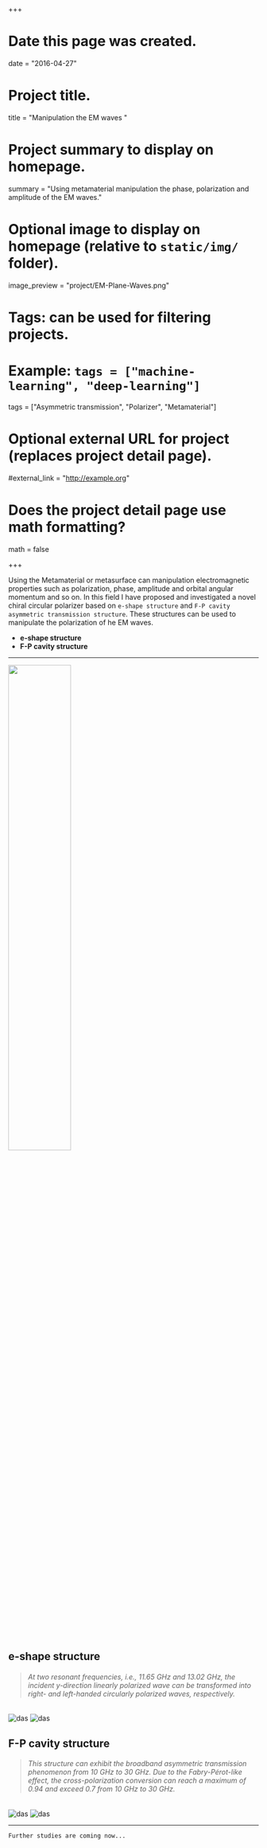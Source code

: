 +++
# Date this page was created.
date = "2016-04-27"

# Project title.
title = "Manipulation the EM waves "

# Project summary to display on homepage.
summary = "Using metamaterial manipulation the phase, polarization and amplitude of the EM waves."

# Optional image to display on homepage (relative to `static/img/` folder).
image_preview = "project/EM-Plane-Waves.png"

# Tags: can be used for filtering projects.
# Example: `tags = ["machine-learning", "deep-learning"]`
tags = ["Asymmetric transmission", "Polarizer", "Metamaterial"]

# Optional external URL for project (replaces project detail page).
#external_link = "http://example.org"

# Does the project detail page use math formatting?
math = false

+++

Using the Metamaterial or metasurface can manipulation electromagnetic properties such as polarization, phase, amplitude and orbital angular momentum and so on. In this field I have proposed and investigated a novel chiral circular polarizer based on ```e-shape structure``` and ```F-P cavity asymmetric transmission structure```. These structures can be used to manipulate the polarization of he EM waves. 

- **e-shape structure**
- **F-P cavity structure**

-----------------------

<img src="/images/bubbles.jpg" width=50% height=50% align=center/>

## e-shape structure
> ###### At two resonant frequencies, i.e., 11.65 GHz and 13.02 GHz, the incident y-direction linearly polarized wave can be transformed into right- and left-handed circularly polarized waves, respectively. 
![das](/img/project/table1.png)
![das](/img/project/transmission_spectra.jpg)

## F-P cavity structure
> ###### This structure can exhibit the broadband asymmetric transmission phenomenon from 10 GHz to 30 GHz. Due to the Fabry-Pérot-like effect, the cross-polarization conversion can reach a maximum of 0.94 and exceed 0.7 from 10 GHz to 30 GHz.
![das](/img/project/Figure.4.png)
![das](/img/project/Figure.2.png)

-------------------------------
```Further studies are coming now...```
